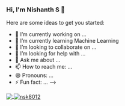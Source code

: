 ### Hi, I'm Nishanth S 👋



Here are some ideas to get you started:

- 🔭 I’m currently working on ...
- 🌱 I’m currently learning Machine Learning
- 👯 I’m looking to collaborate on ...
- 🤔 I’m looking for help with ...
- 💬 Ask me about ...
- 📫 How to reach me: ...
- 😄 Pronouns: ...
- ⚡ Fun fact: ...
-->

<a href="https://github.com/nsk8012">
  <!-- Change the `github-readme-stats.anuraghazra1.vercel.app` to `github-readme-stats.vercel.app`  -->
  <img align="center" src="https://github-readme-stats.anuraghazra1.vercel.app/api/top-langs/?username=nsk8012&theme=radical&hide_langs_below=1" />
</a>
<a href="https://github.com/nsk8012">
  <img align="center" src="https://github-readme-stats.anuraghazra1.vercel.app/api?username=nsk8012&show_icons=true&theme=radical&line_height=27" alt="nsk8012" />
</a>

